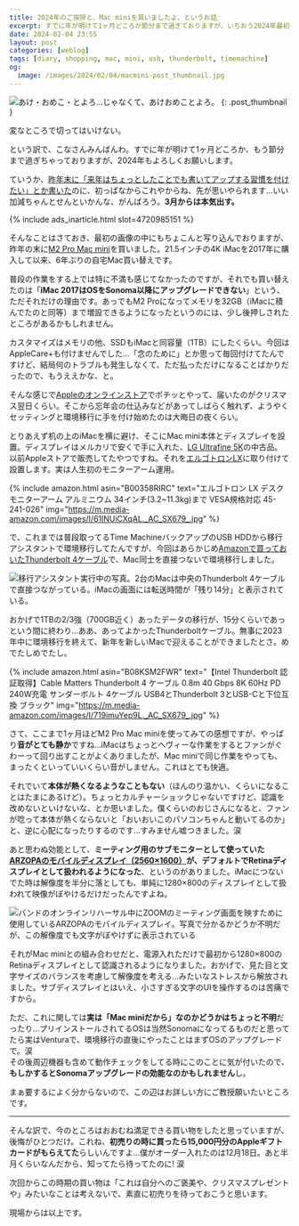 ```yaml
---
title: 2024年のご挨拶と、Mac miniを買いましたよ、というお話
excerpt: すでに年が明けて1ヶ月どころか節分まで過ぎておりますが、いちおう2024年最初なので新年のご挨拶みたいなのと、6年ぶりに自宅のMacを買い替えましたよ、という話の2本立てでお送りします。内容は薄いです。涙
date: 2024-02-04 23:55
layout: post
categories: [weblog]
tags: [diary, shopping, mac, mini, usb, thunderbolt, timemachine]
og:
  image: /images/2024/02/04/macmini-post_thumbnail.jpg
---
```

![あけ・おめこ・とよろ…じゃなくて、あけおめことよろ。][fig1]
{: .post_thumbnail }

変なところで切ってはいけない。

という訳で、こなさんみんばんわ。すでに年が明けて1ヶ月どころか、もう節分まで過ぎちゃっておりますが、2024年もよろしくお願いします。

ていうか、[昨年末に「来年はちょっとしたことでも書いてアップする習慣を付けたい」とか書いた][prev_post]のに、初っぱなからこれやからね、先が思いやられます…いい加減ちゃんとせんといかんな、がんばろう。**3月からは本気出す。**

{% include ads_inarticle.html slot=4720985151 %}


そんなことはさておき、最初の画像の中にもちょこんと写り込んでおりますが、昨年の末に[M2 Pro Mac mini][mac_mini]を買いました。21.5インチの4K iMacを2017年に購入して以来、6年ぶりの自宅Mac買い替えです。

普段の作業をする上では特に不満も感じてなかったのですが、それでも買い替えたのは「**iMac 2017はOSをSonoma以降にアップグレードできない**」という、ただそれだけの理由です。あっでもM2 Proになってメモリを32GB（iMacに積んでたのと同等）まで増設できるようになったというのには、少し後押しされたところがあるかもしれません。

カスタマイズはメモリの他、SSDもiMacと同容量（1TB）にしたくらい。今回はAppleCare+も付けませんでした…「念のために」とか思って毎回付けてたんですけど、結局何のトラブルも発生しなくて、ただ払っただけになることばかりだったので、もうええかな、と。

そんな感じで[Appleのオンラインストア][store]でポチッとやって、届いたのがクリスマス翌日くらい。そこから忘年会の仕込みなどがあってしばらく触れず、ようやくセッティングと環境移行に手を付け始めたのは大晦日の夜くらい。

とりあえず机の上のiMacを横に避け、そこにMac mini本体とディスプレイを設置。ディスプレイはメルカリで安くで手に入れた、[LG Ultrafine 5K][ultrafine5k]の中古品。以前Appleストアで販売してたやつですね。それを[エルゴトロンLX][ergotron]に取り付けて設置します。実は人生初のモニターアーム運用。

{% include amazon.html asin="B00358RIRC" text="エルゴトロン LX デスク モニターアーム アルミニウム 34インチ(3.2~11.3kg)まで VESA規格対応 45-241-026" img="https://m.media-amazon.com/images/I/61lNUiCXqAL._AC_SX679_.jpg" %}

で、これまでは普段取ってるTime MachineバックアップのUSB HDDから移行アシスタントで環境移行してたんですが、今回はあらかじめ[Amazonで買っておいたThunderbolt 4ケーブル][cable]で、Mac同士を直接つないで環境移行しました。

![移行アシスタント実行中の写真。2台のMacは中央のThunderbolt 4ケーブルで直接つながっている。iMacの画面には転送時間が「残り14分」と表示されている。][fig2]

おかげで1TBの2/3強（700GB近く）あったデータの移行が、15分くらいであっという間に終わり…ああ、あってよかったThunderboltケーブル。無事に2023年中に環境移行を終えて、新年を新しいMacで迎えることができましたとさ。めでたしめでたし。

{% include amazon.html asin="B08KSM2FWR" text="【Intel Thunderbolt 認証取得】Cable Matters Thunderbolt 4 ケーブル 0.8m 40 Gbps 8K 60Hz PD 240W充電 サンダーボルト 4ケーブル USB4とThunderbolt 3とUSB-Cと下位互換 ブラック" img="https://m.media-amazon.com/images/I/719imuYep9L._AC_SX679_.jpg" %}

さて、ここまで1ヶ月ほどM2 Pro Mac miniを使ってみての感想ですが、やっぱり**音がとても静か**ですね…iMacはちょっとヘヴィーな作業をするとファンがぐわーって回り出すことがよくありましたが、Mac miniで同じ作業をやっても、まったくといっていいくらい音がしません。これはとても快適。

それでいて**本体が熱くなるようなこともない**（ほんのり温かい、くらいになることはたまにあるけど）。ちょっとカルチャーショックじゃないですけど、認識を改めないといけないな、とか思いました。僕くらいのおじさんになると、ファンが唸って本体が熱くならないと「おいおいこのパソコンちゃんと動いてるのか」と、逆に心配になったりするのです…すみません嘘つきました。涙

あと思わぬ効能として、**ミーティング用のサブモニターとして使っていた[ARZOPAのモバイルディスプレイ（2560×1600）][arzopa]が、デフォルトでRetinaディスプレイとして扱われるようになった**、というのがありました。iMacにつないでた時は解像度を半分に落としても、単純に1280×800のディスプレイとして扱われて映像がぼやけるだけだったんですよね。

![バンドのオンラインリハーサル中にZOOMのミーティング画面を映すために使用しているARZOPAのモバイルディスプレイ。写真で分かるかどうか不明だが、この解像度でも文字がぼやけずに表示されている][fig3]

それがMac miniとの組み合わせだと、電源入れただけで最初から1280×800のRetinaディスプレイとして認識されるようになりました。おかげで、見た目と文字サイズのバランスを考慮して解像度を考える…みたいなストレスから解放されました。サブディスプレイとはいえ、小さすぎる文字のUIを操作するのは苦痛ですから。

ただ、これに関しては**実は「Mac miniだから」なのかどうかはちょっと不明**だったり…プリインストールされてるOSは当然Sonomaになってるものだと思ってたら実はVenturaで、環境移行の直後にやったことはまずOSのアップグレードで。涙  
その後周辺機器も含めて動作チェックをしてる時にこのことに気が付いたので、**もしかするとSonomaアップグレードの効能なのかもしれません**し。

まぁ要するによく分からないので、この辺はお詳しい方にご教授願いたいところです。

- - -

そんな訳で、今のところはおおむね満足できる買い物をしたと思っていますが、後悔がひとつだけ。これね、**初売りの時に買ったら15,000円分のAppleギフトカードがもらえてた**らしいんですよ…僕がオーダー入れたのは12月18日。あと半月くらいなんだから、知ってたら待ってたのに! 涙

次回からこの時期の買い物は「これは自分へのご褒美や、クリスマスプレゼントや」みたいなことは考えないで、素直に初売りを待っておこうと思います。

現場からは以上です。


[prev_post]: /weblog/2023123001/
[mac_mini]: https://www.apple.com/jp/mac-mini/
[store]: https://www.apple.com/jp/store
[ultrafine5k]: https://www.lg.com/jp/monitors/fhd-qhd/27md5ka-b/

[ergotron]: https://amzn.to/3UsrJMF
[cable]: https://amzn.to/3UpyRcE
[arzopa]: https://amzn.to/42nX0SZ

[fig1]: /images/2024/02/04/newmac-1.jpg
[fig2]: /images/2024/02/04/newmac-2.jpg
[fig3]: /images/2024/02/04/arzopa.jpg
